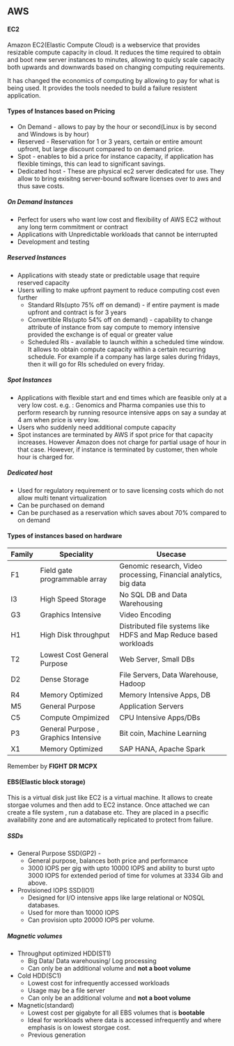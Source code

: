## AWS

#### EC2
Amazon EC2(Elastic Compute Cloud) is a webservice that provides resizable compute capacity in cloud. It reduces the time required to obtain and boot new server instances to minutes, allowing to quicly scale capacity both upwards and downwards based on changing computing requirements.

It has changed the economics of computing by allowing to pay for what is being used. It provides the tools needed to build a failure resistent application.

#### Types of Instances based on Pricing
+ On Demand - allows to pay by the hour or second(Linux is by second and Windows is by hour)
+ Reserved - Reservation for 1 or 3 years, certain or entire amount upfront, but large discount compared to on demand price.
+ Spot - enables to bid a price for instance capacity, if application has flexible timings, this can lead to significant savings.
+ Dedicated host - These are physical ec2 server dedicated for use. They allow to bring exisitng server-bound software licenses over to aws and thus save costs.

##### On Demand Instances
+ Perfect for users who want low cost and flexibility of AWS EC2 without any long term commitment or contract
+ Applications with Unpredictable workloads that cannot be interrupted
+ Development and testing

##### Reserved Instances
+ Applications with steady state or predictable usage that require reserved capacity
+ Users willing to make upfront payment to reduce computing cost even further
  + Standard RIs(upto 75% off on demand) - if entire payment is made upfront and contract is for 3 years
  + Convertible RIs(upto 54% off on demand) - capability to change attribute of instance from say compute to memory intensive provided the     exchange is of equal or greater value 
  + Scheduled RIs - available to launch within a scheduled time window. It allows to obtain compute capacity within a certain recurring     schedule. For example if a company has large sales during fridays, then it will go for RIs scheduled on every friday.

##### Spot Instances
+ Applications with flexible start and end times which are feasible only at a very low cost. e.g. : Genomics and Pharma companies use this to perform research by running resource intensive apps on say a sunday at 4 am when price is very low.
+ Users who suddenly need additional compute capacity
+ Spot instances are terminated by AWS if spot price for that capacity increases. However Amazon does not charge for partial usage of hour in that case. However, if instance is terminated by customer, then whole hour is charged for.

##### Dedicated host
+ Used for regulatory requirement or to save licensing costs which do not allow multi tenant virtualization
+ Can be purchased on demand
+ Can be purchased as a reservation which saves about 70% compared to on demand

#### Types of instances based on hardware

|Family|Speciality|Usecase|
|------|----------|-------|
|F1|Field gate programmable array|Genomic research, Video processing, Financial analytics, big data|
|I3|High Speed Storage|No SQL DB and Data Warehousing|
|G3|Graphics Intensive|Video Encoding|
|H1|High Disk throughput|Distributed file systems like HDFS and Map Reduce based workloads|
|T2|Lowest Cost General Purpose| Web Server, Small DBs|
|D2|Dense Storage|File Servers, Data Warehouse, Hadoop|
|R4|Memory Optimized|Memory Intensive Apps, DB|
|M5|General Purpose|Application Servers|
|C5|Compute Ompimized|CPU Intensive Apps/DBs|
|P3|General Purpose , Graphics Intensive|Bit coin, Machine Learning|
|X1|Memory Optimized|SAP HANA, Apache Spark|

Remember by **FIGHT DR MCPX**

#### EBS(Elastic block storage)

This is a virtual disk just like EC2 is a virtual machine.  It allows to create storgae volumes and then add to EC2 instance. Once attached we can create a file system , run a database etc. They are placed in a psecific availability zone and are automatically replicated to protect from failure.

##### SSDs
+ General Purpose SSD(GP2) - 
  + General purpose, balances both price and performance
  + 3000 IOPS per gig with upto 10000 IOPS and ability to burst upto 3000 IOPS for extended period of time for volumes at 3334 Gib and above. 
+ Provisioned IOPS SSD(IO1)
  + Designed for I/O intensive apps like large relational or NOSQL databases.
  + Used for more than 10000 IOPS
  + Can provision upto 20000 IOPS per volume.
  
##### Magnetic volumes
+ Throughput optimized HDD(ST1)
  + Big Data/ Data warehousing/ Log  processing
  + Can only be an additional volume and **not a boot volume**
+ Cold HDD(SC1)
  + Lowest cost for infrequently accessed workloads
  + Usage may be a file server
  + Can only be an additional volume and **not a boot volume**
+ Magnetic(standard)
  + Lowest cost per gigabyte for all EBS volumes that is **bootable**
  + Ideal for workloads where data is accessed infrequently and where emphasis is on lowest storgae cost.
  + Previous generation
  

